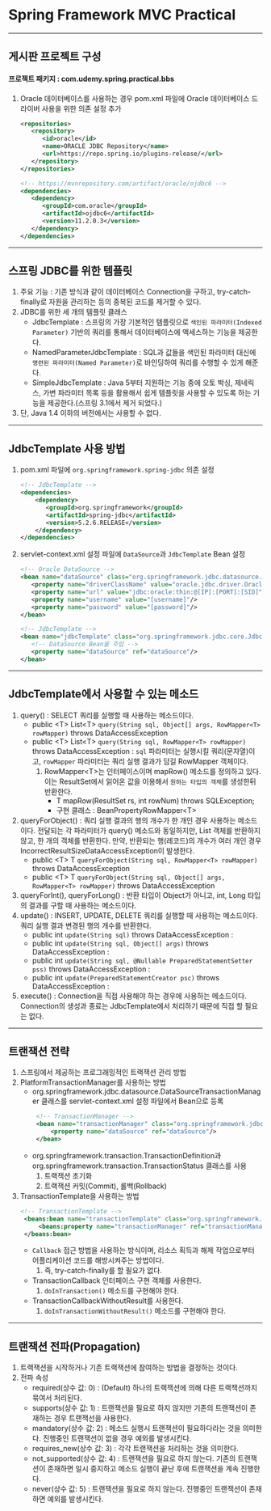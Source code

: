 # Spring Framework MVC Practical

---

## 게시판 프로젝트 구성

#### 프로젝트 패키지 : com.udemy.spring.practical.bbs

1. Oracle 데이터베이스를 사용하는 경우 pom.xml 파일에 Oracle 데이터베이스 드라이버 사용을 위한 의존 설정 추가
   ```xml
   <repositories>
      <repository>
         <id>oracle</id>
         <name>ORACLE JDBC Repository</name>
         <url>https://repo.spring.io/plugins-release/</url>
      </repository>
   </repositories>
   
   <!-- https://mvnrepository.com/artifact/oracle/ojdbc6 -->
   <dependencies>
      <dependency>
         <groupId>com.oracle</groupId>
         <artifactId>ojdbc6</artifactId>
         <version>11.2.0.3</version>
      </dependency>
   </dependencies>
   ```

---

## 스프링 JDBC를 위한 템플릿

1. 주요 기능 : 기존 방식과 같이 데이터베이스 Connection을 구하고, try-catch-finally로 자원을 관리하는 등의 중복된 코드를 제거할 수 있다.
2. JDBC를 위한 세 개의 템플릿 클래스
    - JdbcTemplate : 스프링의 가장 기본적인 템플릿으로 `색인된 파라미터(Indexed Parameter)` 기반의 쿼리를 통해서 데이터베이스에 액세스하는 기능을 제공한다.
    - NamedParameterJdbcTemplate : SQL과 값들을 색인된 파라미터 대신에 `명련된 파라미터(Named Parameter)`로 바인딩하여 쿼리를 수행할 수 있게 해준다.
    - SimpleJdbcTemplate : Java 5부터 지원하는 기능 중에 오토 박싱, 제네릭스, 가변 파라미터 목록 등을 활용해서 쉽게 템플릿을 사용할 수 있도록 하는 기능을 제공한다.(스프링 3.1에서
      제거 되었다.)
3. 단, Java 1.4 이하의 버전에서는 사용할 수 없다.

---

## JdbcTemplate 사용 방법

1. pom.xml 파일에 `org.springframework.spring-jdbc` 의존 설정
    ```xml
   <!-- JdbcTemplate -->
   <dependencies>
        <dependency>
           <groupId>org.springframework</groupId>
           <artifactId>spring-jdbc</artifactId>
           <version>5.2.6.RELEASE</version>
        </dependency>
   </dependencies>
    ```
2. servlet-context.xml 설정 파일에 `DataSource`과 `JdbcTemplate` Bean 설정
   ```xml
   <!-- Oracle DataSource -->
   <bean name="dataSource" class="org.springframework.jdbc.datasource.DriverManagerDataSource">
      <property name="driverClassName" value="oracle.jdbc.driver.OracleDriver"/>
      <property name="url" value="jdbc:oracle:thin:@[IP]:[PORT]:[SID]"/>
      <property name="username" value="[username]"/>
      <property name="password" value="[password]"/>
   </bean>

   <!-- JdbcTemplate -->
   <bean name="jdbcTemplate" class="org.springframework.jdbc.core.JdbcTemplate">
      <!-- DataSource Bean을 주입 -->
      <property name="dataSource" ref="dataSource"/>
   </bean>
   ```

---

## JdbcTemplate에서 사용할 수 있는 메소드

1. query()  : SELECT 쿼리를 실행할 때 사용하는 메소드이다.
    - public \<T\> List\<T\> `query(String sql, Object[] args, RowMapper<T> rowMapper)` throws DataAccessException
    - public \<T\> List\<T\> `query(String sql, RowMapper<T> rowMapper)` throws DataAccessException : `sql` 파라미터는 실행시킬
      쿼리(문자열)이고, `rowMapper` 파라미터는 쿼리 실행 결과가 담길 RowMapper 객체이다.
        1) RowMapper\<T\>는 인터페이스이며 mapRow() 메소드를 정의하고 있다. 이는 ResultSet에서 읽어온 값을 이용해서 `원하는 타입의 객체`를 생성한뒤 반환한다.
            - T mapRow(ResultSet rs, int rowNum) throws SQLException;
            - 구현 클래스 : BeanPropertyRowMapper\<T\>
2. queryForObject() : 쿼리 실행 결과의 행의 개수가 한 개인 경우 사용하는 메소드이다. 전달되는 각 파라미터가 query() 메소드와 동일하지만, List 객체를 반환하지 않고, 한 개의 객체를
   반환한다. 만약, 반환되는 행(레코드)의 개수가 여러 개인 경우 IncorrectResultSizeDataAccessException이 발생한다.
    - public \<T\> T `queryForObject(String sql, RowMapper<T> rowMapper)` throws DataAccessException
    - public \<T\> T `queryForObject(String sql, Object[] args, RowMapper<T> rowMapper)` throws DataAccessException
3. queryForInt(), queryForLong() : 반환 타입이 Object가 아니고, int, Long 타입의 결과를 구할 때 사용하는 메소드이다.
4. update() : INSERT, UPDATE, DELETE 쿼리를 실행할 때 사용하는 메소드이다. 쿼리 실행 결과 변경된 행의 개수를 반환한다.
    - public int `update(String sql)` throws DataAccessException :
    - public int `update(String sql, Object[] args)` throws DataAccessException :
    - public int `update(String sql, @Nullable PreparedStatementSetter pss)` throws DataAccessException :
    - public int `update(PreparedStatementCreator psc)` throws DataAccessException :
5. execute() : Connection을 직접 사용해야 하는 경우에 사용하는 메소드이다. Connection의 생성과 종료는 JdbcTemplate에서 처리하기 때문에 직접 할 필요는 없다.

---

## 트랜잭션 전략

1. 스프링에서 제공하는 프로그래밍적인 트랙잭션 관리 방법
2. PlatformTransactionManager를 사용하는 방법
    - org.springframework.jdbc.datasource.DataSourceTransactionManager 클래스를 servlet-context.xml 설정 파일에서 Bean으로 등록
      ```xml
       <!-- TransactionManager -->
       <bean name="transactionManager" class="org.springframework.jdbc.datasource.DataSourceTransactionManager">
           <property name="dataSource" ref="dataSource"/>
       </bean>
      ```
    - org.springframework.transaction.TransactionDefinition과 org.springframework.transaction.TransactionStatus 클래스를 사용
        1) 트랙잭션 초기화
        2) 트랙잭션 커밋(Commit), 롤백(Rollback)
3. TransactionTemplate을 사용하는 방법
   ```xml
   <!-- TransactionTemplate -->
    <beans:bean name="transactionTemplate" class="org.springframework.transaction.support.TransactionTemplate">
        <beans:property name="transactionManager" ref="transactionManager"/>
    </beans:bean>
   ```
    - `Callback` 접근 방법을 사용하는 방식이며, 리소스 획득과 해제 작업으로부터 어플리케이션 코드를 해방시켜주는 방법이다.
        1) 즉, try-catch-finally를 할 필요가 없다.
    - TransactionCallback 인터페이스 구현 객체를 사용한다.
        1) `doInTransaction()` 메소드를 구현해야 한다.
    - TransactionCallbackWithoutResult를 사용한다.
        1) `doInTransactionWithoutResult()` 메소드를 구현해야 한다.

---

## 트랜잭션 전파(Propagation)

1. 트랙잭션을 시작하거나 기존 트랙잭션에 참여하는 방법을 결정하는 것이다.
2. 전파 속성
    - required(상수 값: 0) : (Default) 하나의 트랙잭션에 의해 다른 트랙잭션까지 묶여서 처리된다.
    - supports(상수 값: 1) : 트랜잭션을 필요로 하지 않지만 기존의 트랜잭션이 존재하는 경우 트랜잭선을 사용한다.
    - mandatory(상수 값: 2) : 메소드 실행시 트랜잭션이 필요하다라는 것을 의미한다. 진행중인 트랜잭션이 없을 경우 예외를 발생시킨다.
    - requires_new(상수 값: 3) : 각각 트랜잭션을 처리하는 것을 의미한다.
    - not_supported(상수 값: 4) : 트랜잭션을 필요로 하지 않는다. 기존의 트랜잭션이 존재하면 일시 중지하고 메소드 실행이 끝난 후에 트랜잭션을 계속 진행한다.
    - never(상수 값: 5) : 트랜잭션을 필요로 하지 않는다. 진행중인 트랜잭션이 존재하면 예외를 발생시킨다.